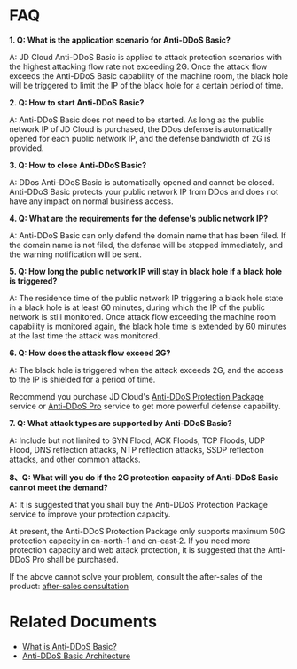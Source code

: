 # FAQ

**1. Q: What is the application scenario for Anti-DDoS Basic?**

A: JD Cloud Anti-DDoS Basic is applied to attack protection scenarios with the highest attacking flow rate not exceeding 2G. Once the attack flow exceeds the Anti-DDoS Basic capability of the machine room, the black hole will be triggered to limit the IP of the black hole for a certain period of time.

**2. Q: How to start Anti-DDoS Basic?**

A: Anti-DDoS Basic does not need to be started. As long as the public network IP of JD Cloud is purchased, the DDos defense is automatically opened for each public network IP, and the defense bandwidth of 2G is provided.

**3. Q: How to close Anti-DDoS Basic?**

A: DDos Anti-DDoS Basic is automatically opened and cannot be closed. Anti-DDoS Basic protects your public network IP from DDos and does not have any impact on normal business access.

**4. Q: What are the requirements for the defense's public network IP?**

A: Anti-DDoS Basic can only defend the domain name that has been filed. If the domain name is not filed, the defense will be stopped immediately, and the warning notification will be sent.

**5. Q: How long the public network IP will stay in black hole if a black hole is triggered?**

A: The residence time of the public network IP triggering a black hole state in a black hole is at least 60 minutes, during which the IP of the public network is still monitored.
Once attack flow exceeding the machine room capability is monitored again, the black hole time is extended by 60 minutes at the last time the attack was monitored.
  
**6. Q: How does the attack flow exceed 2G?**

A: The black hole is triggered when the attack exceeds 2G, and the access to the IP is shielded for a period of time.

Recommend you purchase JD Cloud's [Anti-DDoS Protection Package](https://www.jdcloud.com/en/products/anti-ddos-protection-package) service or [Anti-DDoS Pro](https://www.jdcloud.com/products/ipanti) service to get more powerful defense capability.

**7. Q: What attack types are supported by Anti-DDoS Basic?**

A: Include but not limited to SYN Flood, ACK Floods, TCP Floods, UDP Flood, DNS reflection attacks, NTP reflection attacks, SSDP reflection attacks, and other common attacks.

**8、Q: What will you do if the 2G protection capacity of Anti-DDoS Basic cannot meet the demand?**

A: It is suggested that you shall buy the Anti-DDoS Protection Package service to improve your protection capacity.

At present, the Anti-DDoS Protection Package only supports maximum 50G protection capacity in cn-north-1 and cn-east-2. If you need more protection capacity and web attack protection, it is suggested that the Anti-DDoS Pro shall be purchased.

If the above cannot solve your problem, consult the after-sales of the product: [after-sales consultation](https://ticket.jdcloud.com/myorder/form?cateId=4&questionId=23)

# Related Documents

- [What is Anti-DDoS Basic? ](../Introduction/Product-Overview.md)
- [Anti-DDoS Basic Architecture](../Introduction/Basic-Infrastructure.md)
